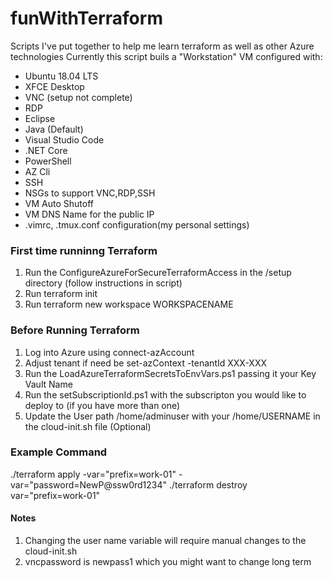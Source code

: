 # funWithTerraform
Scripts I've put together to help me learn terraform as well as other Azure technologies
Currently this script buils a "Workstation" VM configured with:
- Ubuntu 18.04 LTS
- XFCE Desktop
- VNC (setup not complete)
- RDP
- Eclipse
- Java (Default)
- Visual Studio Code
- .NET Core
- PowerShell
- AZ Cli
- SSH
- NSGs to support VNC,RDP,SSH
- VM Auto Shutoff
- VM DNS Name for the public IP
- .vimrc, .tmux.conf configuration(my personal settings)

### First time runninng Terraform
1. Run the ConfigureAzureForSecureTerraformAccess in the /setup directory (follow instructions in script)
2. Run terraform init
3. Run terraform new workspace WORKSPACENAME

### Before Running Terraform
1. Log into Azure using connect-azAccount
2. Adjust tenant if need be set-azContext -tenantId XXX-XXX
3. Run the LoadAzureTerraformSecretsToEnvVars.ps1 passing it your Key Vault Name
4. Run the setSubscriptionId.ps1 with the subscripton you would like to deploy to (if you have more than one) 
5. Update the User path /home/adminuser with your /home/USERNAME in the cloud-init.sh file (Optional)

### Example Command
./terraform apply -var="prefix=work-01" -var="password=NewP@ssw0rd1234"
./terraform destroy var="prefix=work-01" 

#### Notes
1. Changing the user name variable will require manual changes to the cloud-init.sh
2. vncpassword is newpass1 which you might want to change long term
